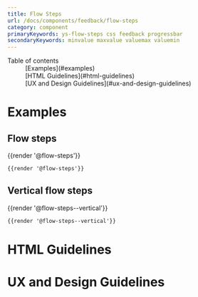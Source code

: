 ```yaml
---
title: Flow Steps
url: /docs/components/feedback/flow-steps
category: component
primaryKeywords: ys-flow-steps css feedback progressbar
secondaryKeywords: minvalue maxvalue valuemax valuemin
---
```


<nav class="element-navigation">
  <dl class="element-navigation__list">
    <dt class="element-navigation__title">Table of contents</dt>
    <dd class="element-navigation__item">[Examples](#examples)</dd>
    <dd class="element-navigation__item">[HTML Guidelines](#html-guidelines)</dd>
    <dd class="element-navigation__item">[UX and Design Guidelines](#ux-and-design-guidelines)</dd>
  </dl>
</nav>

# Examples
## Flow steps
<div class="element-preview">
  <div class="element-preview__inner">{{render '@flow-steps'}}</div>
</div>

```html
{{render '@flow-steps'}}
```

## Vertical flow steps
<div class="element-preview">
  <div class="element-preview__inner">{{render '@flow-steps--vertical'}}</div>
</div>

```html
{{render '@flow-steps--vertical'}}
```

# HTML Guidelines

# UX and Design Guidelines

